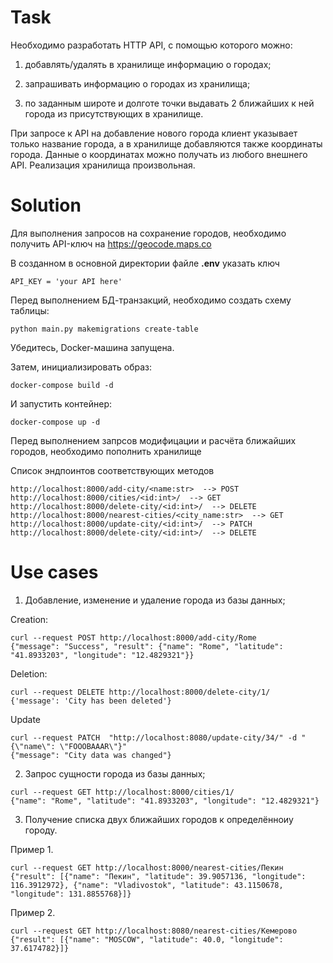 # Task
Необходимо разработать HTTP API, с помощью которого можно:
1) добавлять/удалять в хранилище информацию о городах;

2) запрашивать информацию о городах из хранилища;

3) по заданным широте и долготе точки выдавать 2 ближайших к ней города из присутствующих в хранилище.

При запросе к API на добавление нового города клиент указывает только название города, а в хранилище добавляются также координаты города. Данные о координатах можно получать из любого внешнего API.
Реализация хранилища произвольная.

# Solution
Для выполнения запрoсов на сохранение
городов, необходимо получить API-ключ на https://geocode.maps.co

В созданном в основной директории
файле **.env** указать ключ
```
API_KEY = 'your API here'
```

Перед выполнением БД-транзакций, необходимо
создать схему таблицы:

```
python main.py makemigrations create-table
```

Убедитесь, Docker-машина запущена.

Затем, инициализировать образ:

```
docker-compose build -d
```

И запустить контейнер:

```
docker-compose up -d
```

Перед выполнением запрсов модифицации
и расчёта ближайших городов, необходимо
пополнить хранилище

Список эндпоинтов соответствующих методов

```
http://localhost:8000/add-city/<name:str>  --> POST
http://localhost:8000/cities/<id:int>/  --> GET
http://localhost:8000/delete-city/<id:int>/  --> DELETE
http://localhost:8000/nearest-cities/<city_name:str>  --> GET
http://localhost:8000/update-city/<id:int>/  --> PATCH
http://localhost:8000/delete-city/<id:int>/  --> DELETE

```

# Use cases

1) Добавление, изменение и удаление города из базы данных;

Creation:

```
curl --request POST http://localhost:8000/add-city/Rome
{"message": "Success", "result": {"name": "Rome", "latitude": "41.8933203", "longitude": "12.4829321"}}
```

Deletion:

```
curl --request DELETE http://localhost:8000/delete-city/1/
{'message': 'City has been deleted'}
```

Update

```
curl --request PATCH  "http://localhost:8080/update-city/34/" -d "{\"name\": \"FOOOBAAAR\"}"
{"message": "City data was changed"}
```

2) Запрос сущности города из базы данных;

```
curl --request GET http://localhost:8000/cities/1/
{"name": "Rome", "latitude": "41.8933203", "longitude": "12.4829321"}
```


3) Получение списка двух ближайших городов к определённоиу городу.

Пример 1.

```
curl --request GET http://localhost:8000/nearest-cities/Пекин
{"result": [{"name": "Пекин", "latitude": 39.9057136, "longitude": 116.3912972}, {"name": "Vladivostok", "latitude": 43.1150678, "longitude": 131.8855768}]}
```

Пример 2.

```
curl --request GET http://localhost:8080/nearest-cities/Кемерово
{"result": [{"name": "MOSCOW", "latitude": 40.0, "longitude": 37.6174782}]}
```

